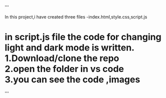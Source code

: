 '''

In this project,i have created three files -index.html,style.css,script.js
<h1>in script.js file the code for changing light and dark mode is written.
<br/>
1.Download/clone the repo
  <br/>
2.open the folder in vs code
  <br/>
3.you can see the code ,images 

</h1>







'''
